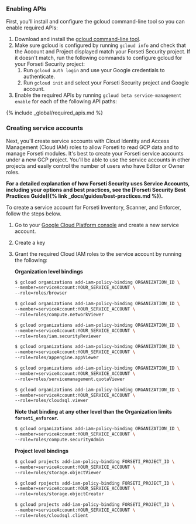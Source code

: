 ### Enabling APIs

First, you'll install and configure the gcloud command-line tool so you can
enable required APIs:

  1. Download and install the [gcloud command-line tool](https://cloud.google.com/sdk/gcloud/).
  1. Make sure gcloud is configured by running `gcloud info` and check that the
  Account and Project displayed match your Forseti Security project. If it
  doesn't match, run the following commands to configure gcloud for your
  Forseti Security project:
      1. Run `gcloud auth login` and use your Google credentials to authenticate.
      1. Run `gcloud init` and select your Forseti Security project and Google
      account.
  1. Enable the required APIs by running `gcloud beta service-management enable`
  for each of the following API paths:
  
  {% include _global/required_apis.md %}

### Creating service accounts

Next, you'll create service accounts with Cloud Identity and Access Management
(Cloud IAM) roles to allow Forseti to read GCP data and to manage Forseti
modules. It's best to create your Forseti service accounts under a new GCP
project. You'll be able to use the service accounts in other projects and
easily control the number of users who have Editor or Owner roles.

**For a detailed explanation of how Forseti Security uses Service Accounts,
including your options and best practices, see the
[Forseti Security Best Practices Guide]({% link _docs/guides/best-practices.md %}).**

To create a service account for Forseti Inventory, Scanner, and Enforcer,
follow the steps below.

  1. Go to your [Google Cloud Platform console](https://console.cloud.google.com/iam-admin/serviceaccounts)
  and create a new service account.
  1. Create a key
  1. Grant the required Cloud IAM roles to the service account by running the
  following:
  
      **Organization level bindings**
      ```bash
      $ gcloud organizations add-iam-policy-binding ORGANIZATION_ID \
      --member=serviceAccount:YOUR_SERVICE_ACCOUNT \
      --role=roles/browser
      ```
      ```bash
      $ gcloud organizations add-iam-policy-binding ORGANIZATION_ID \
      --member=serviceAccount:YOUR_SERVICE_ACCOUNT \
      --role=roles/compute.networkViewer
      ```
      ```bash
      $ gcloud organizations add-iam-policy-binding ORGANIZATION_ID \
      --member=serviceAccount:YOUR_SERVICE_ACCOUNT \
      --role=roles/iam.securityReviewer
      ```
      ```bash
      $ gcloud organizations add-iam-policy-binding ORGANIZATION_ID \
      --member=serviceAccount:YOUR_SERVICE_ACCOUNT \
      --role=roles/appengine.appViewer
      ```
      ```bash
      $ gcloud organizations add-iam-policy-binding ORGANIZATION_ID \
      --member=serviceAccount:YOUR_SERVICE_ACCOUNT \
      --role=roles/servicemanagement.quotaViewer
      ```
      ```bash
      $ gcloud organizations add-iam-policy-binding ORGANIZATION_ID \
      --member=serviceAccount:YOUR_SERVICE_ACCOUNT \
      --role=roles/cloudsql.viewer
      ```
      
      **Note that binding at any other level than the Organization
      limits `forseti_enforcer`.**
      
      ```bash
      $ gcloud organizations add-iam-policy-binding ORGANIZATION_ID \
      --member=serviceAccount:YOUR_SERVICE_ACCOUNT \
      --role=roles/compute.securityAdmin
      ```
      
      **Project level bindings**
      ```bash
      $ gcloud projects add-iam-policy-binding FORSETI_PROJECT_ID \
      --member=serviceAccount:YOUR_SERVICE_ACCOUNT \
      --role=roles/storage.objectViewer
      ```
      ```bash
      $ gcloud rpojects add-iam-policy-binding FORSETI_PROJECT_ID \
      --member=serviceAccount:YOUR_SERVICE_ACCOUNT \
      --role=roles/storage.objectCreator
      ```
      ```bash
      $ gcloud projects add-iam-policy-binding FORSETI_PROJECT_ID \
      --member=serviceAccount:YOUR_SERVICE_ACCOUNT \
      --role=roles/cloudsql.client
      ```

